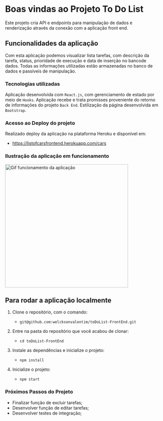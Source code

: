 # Boas vindas ao Projeto To Do List

Este projeto cria API e endpoints para manipulação de dados e renderização através da conexão com a aplicação front end.

## Funcionalidades da aplicação

Com esta aplicação podemos visualizar lista tarefas, com descrição da tarefa, status, prioridade de execução e data de inserção no bancode dados.
Todas as informações utilizadas estão armazenadas no banco de dados e passíveis de manipulação.

### Tecnologias utilizadas

Aplicação desenvolvida com `React.js`, com gerenciamento de estado por meio de `Hooks`.
Aplicação recebe e trata promisses proveniente do retorno de informações do projeto `Back End`.
Estilização da página desenvolvida em `Bootstrap`.

### Acesso ao Deploy do projeto

Realizado deploy da aplicação na plataforma Heroku e disponível em:
* https://listofcarsfrontend.herokuapp.com/cars

### Ilustração da aplicação em funcionamento

<img alt="Gif funcionamento da aplicação" width=400px src="src/images/fullStackGif.gif" />

## Para rodar a aplicação localmente

1. Clone o repositório, com o comando:
    * `git@github.com:welcksonvalentim/toDoList-FrontEnd.git`

2. Entre na pasta do repositório que você acabou de clonar:
    * `cd toDoList-FrontEnd`

3. Instale as dependências e inicialize o projeto:
    * `npm install`

4. Inicialize o projeto:
    * `npm start`

### Próximos Passos do Projeto

* Finalizar função de excluir tarefas;
* Desenvolver função de editar tarefas;
* Desenvolver testes de integração;

